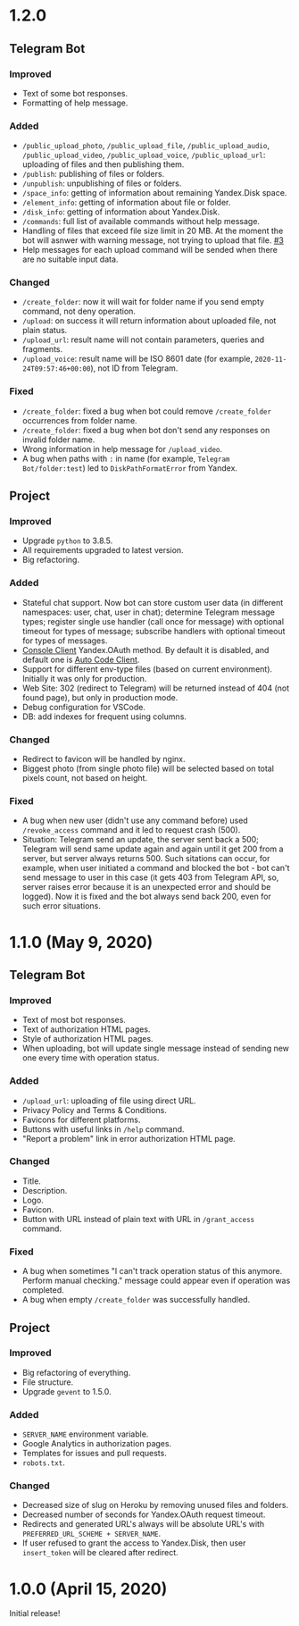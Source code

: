 # 1.2.0

## Telegram Bot

### Improved

- Text of some bot responses.
- Formatting of help message.

### Added

- `/public_upload_photo`, `/public_upload_file`, `/public_upload_audio`, `/public_upload_video`, `/public_upload_voice`, `/public_upload_url`: uploading of files and then publishing them.
- `/publish`: publishing of files or folders.
- `/unpublish`: unpublishing of files or folders.
- `/space_info`: getting of information about remaining Yandex.Disk space.
- `/element_info`: getting of information about file or folder.
- `/disk_info`: getting of information about Yandex.Disk.
- `/commands`: full list of available commands without help message.
- Handling of files that exceed file size limit in 20 MB. At the moment the bot will asnwer with warning message, not trying to upload that file. [#3](https://github.com/Amaimersion/yandex-disk-telegram-bot/issues/3)
- Help messages for each upload command will be sended when there are no suitable input data.

### Changed

- `/create_folder`: now it will wait for folder name if you send empty command, not deny operation.
- `/upload`: on success it will return information about uploaded file, not plain status.
- `/upload_url`: result name will not contain parameters, queries and fragments.
- `/upload_voice`: result name will be ISO 8601 date (for example, `2020-11-24T09:57:46+00:00`), not ID from Telegram.

### Fixed

- `/create_folder`: fixed a bug when bot could remove `/create_folder` occurrences from folder name.
- `/create_folder`: fixed a bug when bot don't send any responses on invalid folder name.
- Wrong information in help message for `/upload_video`.
- A bug when paths with `:` in name (for example, `Telegram Bot/folder:test`) led to `DiskPathFormatError` from Yandex.

## Project

### Improved

- Upgrade `python` to 3.8.5.
- All requirements upgraded to latest version.
- Big refactoring.

### Added

- Stateful chat support. Now bot can store custom user data (in different namespaces: user, chat, user in chat); determine Telegram message types; register single use handler (call once for message) with optional timeout for types of message; subscribe handlers with optional timeout for types of messages.
- [Console Client](https://yandex.ru/dev/oauth/doc/dg/reference/console-client.html) Yandex.OAuth method. By default it is disabled, and default one is [Auto Code Client](https://yandex.ru/dev/oauth/doc/dg/reference/auto-code-client.html/).
- Support for different env-type files (based on current environment). Initially it was only for production.
- Web Site: 302 (redirect to Telegram) will be returned instead of 404 (not found page), but only in production mode.
- Debug configuration for VSCode.
- DB: add indexes for frequent using columns.

### Changed

- Redirect to favicon will be handled by nginx.
- Biggest photo (from single photo file) will be selected based on total pixels count, not based on height.

### Fixed

- A bug when new user (didn't use any command before) used `/revoke_access` command and it led to request crash (500).
- Situation: Telegram send an update, the server sent back a 500; Telegram will send same update again and again until it get 200 from a server, but server always returns 500. Such sitations can occur, for example, when user initiated a command and blocked the bot - bot can't send message to user in this case (it gets 403 from Telegram API, so, server raises error because it is an unexpected error and should be logged). Now it is fixed and the bot always send back 200, even for such error situations.


# 1.1.0 (May 9, 2020)

## Telegram Bot

### Improved

- Text of most bot responses.
- Text of authorization HTML pages.
- Style of authorization HTML pages.
- When uploading, bot will update single message instead of sending new one every time with operation status.

### Added

- `/upload_url`: uploading of file using direct URL.
- Privacy Policy and Terms & Conditions.
- Favicons for different platforms.
- Buttons with useful links in `/help` command.
- "Report a problem" link in error authorization HTML page.

### Changed

- Title.
- Description.
- Logo.
- Favicon.
- Button with URL instead of plain text with URL in `/grant_access` command.

### Fixed

- A bug when sometimes "I can't track operation status of this anymore. Perform manual checking." message could appear even if operation was completed.
- A bug when empty `/create_folder` was successfully handled.

## Project

### Improved

- Big refactoring of everything.
- File structure.
- Upgrade `gevent` to 1.5.0.

### Added

- `SERVER_NAME` environment variable.
- Google Analytics in authorization pages.
- Templates for issues and pull requests.
- `robots.txt`.

### Changed

- Decreased size of slug on Heroku by removing unused files and folders.
- Decreased number of seconds for Yandex.OAuth request timeout.
- Redirects and generated URL's always will be absolute URL's with `PREFERRED_URL_SCHEME + SERVER_NAME`.
- If user refused to grant the access to Yandex.Disk, then user `insert_token` will be cleared after redirect.


# 1.0.0 (April 15, 2020)

Initial release!
